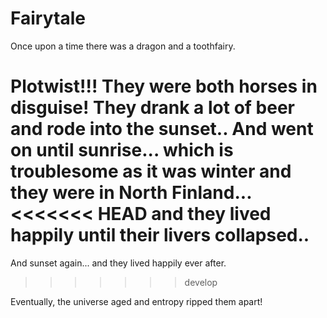 # Fairytale

Once upon a time there was a dragon and a toothfairy.

Plotwist!!! They were both horses in disguise!
They drank a lot of beer and rode into the sunset..
And went on until sunrise...
which is troublesome as it was winter and they were in North Finland...
<<<<<<< HEAD
and they lived happily until their livers collapsed..
=======
And sunset again...
and they lived happily ever after.
>>>>>>> develop

Eventually, the universe aged and entropy ripped them apart!
